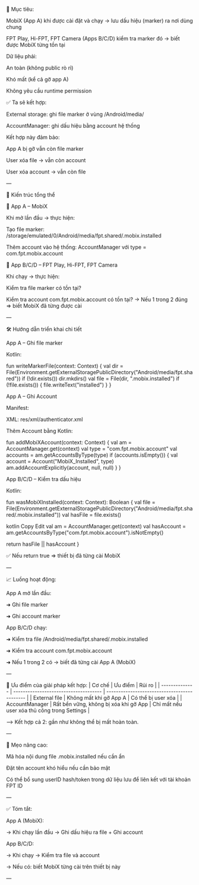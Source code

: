 🎯 Mục tiêu:

MobiX (App A) khi được cài đặt và chạy → lưu dấu hiệu (marker) ra nơi dùng chung

FPT Play, Hi-FPT, FPT Camera (Apps B/C/D) kiểm tra marker đó → biết được MobiX từng tồn tại

Dữ liệu phải:

An toàn (không public rò rỉ)

Khó mất (kể cả gỡ app A)

Không yêu cầu runtime permission

✅ Ta sẽ kết hợp:

External storage: ghi file marker ở vùng /Android/media/

AccountManager: ghi dấu hiệu bằng account hệ thống

Kết hợp này đảm bảo:

App A bị gỡ vẫn còn file marker

User xóa file → vẫn còn account

User xóa account → vẫn còn file

—

🧠 Kiến trúc tổng thể

📱 App A – MobiX

Khi mở lần đầu → thực hiện:

Tạo file marker: /storage/emulated/0/Android/media/fpt.shared/.mobix.installed

Thêm account vào hệ thống: AccountManager với type = com.fpt.mobix.account

📱 App B/C/D – FPT Play, Hi-FPT, FPT Camera

Khi chạy → thực hiện:

Kiểm tra file marker có tồn tại?

Kiểm tra account com.fpt.mobix.account có tồn tại?
→ Nếu 1 trong 2 đúng ⇒ biết MobiX đã từng được cài

—

🛠 Hướng dẫn triển khai chi tiết

App A – Ghi file marker

Kotlin:

fun writeMarkerFile(context: Context) {
val dir = File(Environment.getExternalStoragePublicDirectory("Android/media/fpt.shared"))
if (!dir.exists()) dir.mkdirs()
val file = File(dir, ".mobix.installed")
if (!file.exists()) {
file.writeText("installed")
}
}

App A – Ghi Account

Manifest:

<service android:name=".authenticator.MobiXAuthenticatorService" android:permission="android.permission.BIND_ACCOUNT_AUTHENTICATOR" android:exported="true">
<intent-filter>
<action android:name="android.accounts.AccountAuthenticator" />
</intent-filter>
<meta-data android:name="android.accounts.AccountAuthenticator" android:resource="@xml/authenticator" />
</service>

XML: res/xml/authenticator.xml

<account-authenticator android:accountType="com.fpt.mobix.account" android:label="MobiX" android:icon="@mipmap/ic_launcher" android:smallIcon="@mipmap/ic_launcher" />

Thêm Account bằng Kotlin:

fun addMobiXAccount(context: Context) {
val am = AccountManager.get(context)
val type = "com.fpt.mobix.account"
val accounts = am.getAccountsByType(type)
if (accounts.isEmpty()) {
val account = Account("MobiX_Installed", type)
am.addAccountExplicitly(account, null, null)
}
}

App B/C/D – Kiểm tra dấu hiệu

Kotlin:

fun wasMobiXInstalled(context: Context): Boolean {
val file = File(Environment.getExternalStoragePublicDirectory("Android/media/fpt.shared/.mobix.installed"))
val hasFile = file.exists()

kotlin
Copy
Edit
val am = AccountManager.get(context)
val hasAccount = am.getAccountsByType("com.fpt.mobix.account").isNotEmpty()

return hasFile || hasAccount
}

✅ Nếu return true ⇒ thiết bị đã từng cài MobiX

—

📈 Luồng hoạt động:

App A mở lần đầu:

➜ Ghi file marker

➜ Ghi account marker

App B/C/D chạy:

➜ Kiểm tra file /Android/media/fpt.shared/.mobix.installed

➜ Kiểm tra account com.fpt.mobix.account

➜ Nếu 1 trong 2 có → biết đã từng cài App A (MobiX)

—

📌 Ưu điểm của giải pháp kết hợp:
| Cơ chế         | Ưu điểm                               | Rủi ro                                       |
| -------------- | ------------------------------------- | -------------------------------------------- |
| External file  | Không mất khi gỡ App A                | Có thể bị user xóa                           |
| AccountManager | Rất bền vững, không bị xóa khi gỡ App | Chỉ mất nếu user xóa thủ công trong Settings |

⟶ Kết hợp cả 2: gần như không thể bị mất hoàn toàn.

—

🧠 Mẹo nâng cao:

Mã hóa nội dung file .mobix.installed nếu cần ẩn

Đặt tên account khó hiểu nếu cần bảo mật

Có thể bổ sung userID hash/token trong dữ liệu lưu để liên kết với tài khoản FPT ID

—

✅ Tóm tắt:

App A (MobiX):

→ Khi chạy lần đầu → Ghi dấu hiệu ra file + Ghi account

App B/C/D:

→ Khi chạy → Kiểm tra file và account

→ Nếu có: biết MobiX từng cài trên thiết bị này

—
